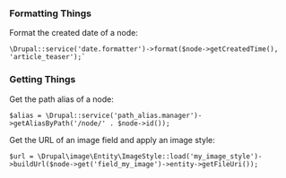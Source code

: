 ### Formatting Things

Format the created date of a node:
```
\Drupal::service('date.formatter')->format($node->getCreatedTime(), 'article_teaser');`
```

### Getting Things

Get the path alias of a node:
```
$alias = \Drupal::service('path_alias.manager')->getAliasByPath('/node/' . $node->id());
```

Get the URL of an image field and apply an image style:
```
$url = \Drupal\image\Entity\ImageStyle::load('my_image_style')->buildUrl($node->get('field_my_image')->entity->getFileUri());
```
